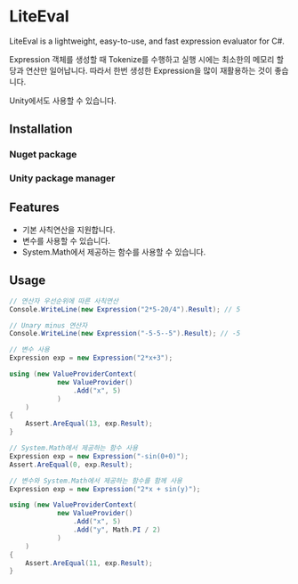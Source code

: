 # LiteEval
LiteEval is a lightweight, easy-to-use, and fast expression evaluator for C#.

Expression 객체를 생성할 때 Tokenize를 수행하고 실행 시에는 최소한의 메모리 할당과 연산만 일어납니다. 따라서 한번 생성한 Expression을 많이 재활용하는 것이 좋습니다.

Unity에서도 사용할 수 있습니다.

## Installation

### Nuget package

### Unity package manager


## Features
- 기본 사칙연산을 지원합니다.
- 변수를 사용할 수 있습니다.
- System.Math에서 제공하는 함수를 사용할 수 있습니다.

## Usage
```csharp
// 연산자 우선순위에 따른 사칙연산
Console.WriteLine(new Expression("2*5-20/4").Result); // 5

// Unary minus 연산자
Console.WriteLine(new Expression("-5-5--5").Result); // -5

// 변수 사용
Expression exp = new Expression("2*x+3");

using (new ValueProviderContext(
            new ValueProvider()
                .Add("x", 5)
            )
    ) 
{
    Assert.AreEqual(13, exp.Result);
}

// System.Math에서 제공하는 함수 사용
Expression exp = new Expression("-sin(0+0)");
Assert.AreEqual(0, exp.Result);

// 변수와 System.Math에서 제공하는 함수를 함께 사용
Expression exp = new Expression("2*x + sin(y)");

using (new ValueProviderContext(
            new ValueProvider()
                .Add("x", 5)
                .Add("y", Math.PI / 2)
            )
    ) 
{
    Assert.AreEqual(11, exp.Result);
}
```

